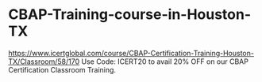# CBAP-Training-course-in-Houston-TX
https://www.icertglobal.com/course/CBAP-Certification-Training-Houston-TX/Classroom/58/170   Use Code: ICERT20 to avail 20% OFF on our CBAP Certification Classroom Training.
